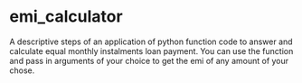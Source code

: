 # emi_calculator
A descriptive steps of an application of python function code to answer and calculate equal monthly instalments loan payment.
You can use the function and pass in arguments of your choice to get the emi of any amount of your chose.
